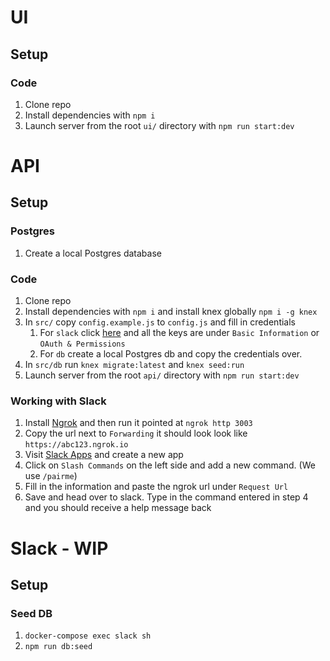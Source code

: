 # UI

## Setup

### Code

1. Clone repo
2. Install dependencies with `npm i`
3. Launch server from the root `ui/` directory with `npm run start:dev`

# API

## Setup

### Postgres

1. Create a local Postgres database

### Code

1. Clone repo
2. Install dependencies with `npm i` and install knex globally `npm i -g knex`
3. In `src/` copy `config.example.js` to `config.js` and fill in credentials
    1. For `slack` click [here](https://api.slack.com/apps/) and all the keys are under `Basic Information` or `OAuth & Permissions`
    2. For `db` create a local Postgres db and copy the credentials over.
4. In `src/db` run `knex migrate:latest` and `knex seed:run`
5. Launch server from the root `api/` directory with `npm run start:dev`

### Working with Slack

1. Install [Ngrok](https://ngrok.com/) and then run it pointed at `ngrok http 3003`
2. Copy the url next to `Forwarding` it should look look like `https://abc123.ngrok.io`
3. Visit [Slack Apps](https://api.slack.com/apps) and create a new app
4. Click on `Slash Commands` on the left side and add a new command. (We use `/pairme`)
5. Fill in the information and paste the ngrok url under `Request Url`
6. Save and head over to slack. Type in the command entered in step 4 and you should receive a help message back

# Slack - WIP

## Setup

### Seed DB

1. `docker-compose exec slack sh`
2. `npm run db:seed`